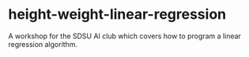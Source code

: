 # height-weight-linear-regression
A workshop for the SDSU AI club which covers how to program a linear regression algorithm. 
